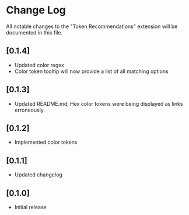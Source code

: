 # Change Log

All notable changes to the "Token Recommendations" extension will be documented in this file.

## [0.1.4]
- Updated color regex
- Color token tooltip will now provide a list of all matching options

## [0.1.3]
- Updated README.md; Hex color tokens were being displayed as links erroneously.

## [0.1.2]
- Implemented color tokens

## [0.1.1]
- Updated changelog

## [0.1.0]
- Initial release